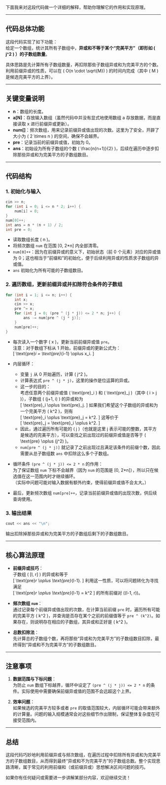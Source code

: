 下面我来对这段代码做一个详细的解释，帮助你理解它的作用和实现原理。

---

## 代码总体功能

这段代码实现了如下功能：  
给定一个数组，统计其所有子数组中，**异或和不等于某个“完美平方”（即形如 \( j^2 \) ）的子数组数量**。  
  
具体思路是先计算所有子数组数量，再扣除那些子数组异或和为完美平方的个数。利用前缀异或的性质，可以在 \( O(n \cdot \sqrt{M}) \) 的时间内完成（其中 \( M \) 是候选完美平方的上界）。

---

## 关键变量说明

- **n**：数组的长度。  
- **a[N]**：存放输入数组（虽然代码中并没有显式地使用数组 a 存放数据，而是直接读取 x 进行前缀异或更新）。  
- **num[]**：频次数组，用来记录前缀异或值出现的次数。这里为了安全，开辟了大小为 \( 2 \times n \) 的空间，确保不会越界。  
- **pre**：记录当前的前缀异或值，初始为 0。  
- **ans**：初始设为所有子数组的个数 \( \frac{n(n+1)}{2} \)，后续在遍历中逐步扣除那些异或和为完美平方的子数组数目。

---

## 代码结构

### 1. 初始化与输入

```cpp
cin >> n;
for (int i = 0; i <= n * 2; i++) {
    num[i] = 0;
}
num[0]++;
int ans = n * (n + 1) / 2;
int pre = 0;
```

- 读取数组长度 \( n \)。
- 将频次数组 `num` 在范围 [0, 2*n] 内全部清零。
- `num[0]++`：因为在前缀异或的意义下，初始状态（前 0 个元素）对应的异或值为 0；这也相当于“前缀和”的初始化，便于后续利用异或的性质求子数组的异或值。
- `ans` 初始化为所有可能的子数组数目。

### 2. 遍历数组，更新前缀异或并扣除符合条件的子数组

```cpp
for (int i = 1; i <= n; i++) {
    int x;
    cin >> x;
    pre ^= x;
    for (int j = 0; (pre ^ (j * j)) <= 2 * n; j++) {
        ans -= num[pre ^ (j * j)];
    }
    num[pre]++;
}
```

- 每次读入一个数字 \( x \)，更新当前前缀异或值 `pre`。  
  注意：对于数组下标从 1 开始，前缀异或的更新公式为：  
  \[
  \text{pre}_i = \text{pre}_{i-1} \oplus x_i.
  \]

- 内层循环：  
  - 变量 `j` 从 0 开始遍历，计算 \( j^2 \)。
  - 计算表达式 `pre ^ (j * j)`，这里的操作是位运算的异或。  
  - 这一步的目的：  
    考虑任意两个前缀异或值 \( \text{pre}_i \) 和 \( \text{pre}_j \)（其中 \( i > j \)），子数组 \( (j+1, i) \) 的异或和为  
    \[
    \text{pre}_i \oplus \text{pre}_j.
    \]
    如果我们希望这个子数组的异或和为一个完美平方 \( k^2 \)，则有  
    \[
    \text{pre}_i \oplus \text{pre}_j = k^2.
    \]
    这等价于  
    \[
    \text{pre}_j = \text{pre}_i \oplus k^2.
    \]
  - 因此，通过遍历所有可能的 \( j \)（也就是这里 j 表示可能的整数，其平方是候选的完美平方），可以查找之前出现过的前缀异或值是否等于 \( \text{pre} \oplus (j^2) \)。
  - `num[pre ^ (j * j)]` 就记录了之前出现过且满足该条件的前缀个数，因此需要从总子数组数 `ans` 中扣除这么多个子数组。

- 循环条件 `(pre ^ (j * j)) <= 2 * n` 的作用：  
  为了保证数组 `num` 下标不会越界（因为 `num` 的范围是 [0, 2*n]），所以只在候选值在这一范围内时才继续循环。  
  （实际中问题可能对输入数据有额外约束，使得前缀异或值不会太大。）

- 最后，更新频次数组 `num[pre]++`，记录当前前缀异或值的出现次数，供后续查询使用。

### 3. 输出结果

```cpp
cout << ans << "\n";
```

输出扣除掉那些异或和为完美平方的子数组后剩下的子数组数目。

---

## 核心算法原理

- **前缀异或技巧**：  
  子数组 \( [l, r] \) 的异或和等于  
  \[
  \text{pre}_r \oplus \text{pre}_{l-1}.
  \]
  利用这一性质，可以将问题转化为寻找满足  
  \[
  \text{pre}_r \oplus \text{pre}_{l-1} = k^2
  \]
  的所有前缀对 \((l-1, r)\)。

- **频次数组 `num`**：  
  通过记录每个前缀异或值出现的次数，在计算当前前缀 `pre` 时，遍历所有可能的完美平方 \( k^2 \)，并查询是否存在某个之前的前缀值等于 `pre ^ (k^2)`。如果存在，则说明存在相应的子数组，其异或和正好是 \( k^2 \)。

- **总数扣除法**：  
  先计算总的子数组个数，再将那些“异或和为完美平方”的子数组数目扣除，最终得到“异或和不为完美平方”的子数组数目。

---

## 注意事项

1. **数据范围与下标问题**：  
   为防止 `num` 数组下标越界，循环中设定了 `(pre ^ (j * j)) <= 2 * n` 的条件。实际使用中需要确保前缀异或值的范围不会远超这个上界。

2. **效率问题**：  
   如果候选的完美平方较多或者 `pre` 的取值范围较大，内层循环可能会带来额外的计算量。问题的输入规模通常会对这些细节作出限制，保证整体复杂度在可接受范围内。

---

## 总结

这段代码巧妙地利用前缀异或与频次数组，在遍历过程中扣除所有异或和为完美平方的子数组数目，从而得到最终“异或和不为完美平方”的子数组总数。整个实现思路清晰，属于常见的利用前缀和（或前缀异或）思想解决区间问题的技巧。

如果你有任何疑问或需要进一步讲解某部分内容，欢迎继续交流！